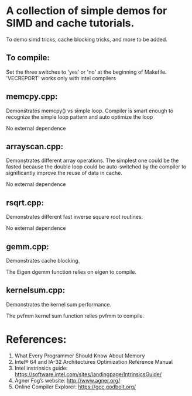# A collection of simple demos for SIMD and cache tutorials.

To demo simd tricks, cache blocking tricks, and more to be added.

## To compile:
Set the three switches to 'yes' or 'no' at the beginning of Makefile. 'VECREPORT' works only with intel compilers 

## memcpy.cpp:
Demonstrates memcpy() vs simple loop. Compiler is smart enough to recognize the simple loop pattern and auto optimize the loop

No external dependence

## arrayscan.cpp:
Demonstrates different array operations. The simplest one could be the fasted because the double loop could be auto-switched by the compiler to significantly improve the reuse of data in cache.

No external dependence

## rsqrt.cpp:
Demonstrates different fast inverse square root routines. 

No external dependence

## gemm.cpp:
Demonstrates cache blocking.

The Eigen dgemm function relies on eigen to compile.

## kernelsum.cpp:
Demonstrates the kernel sum performance.

The pvfmm kernel sum function relies pvfmm to compile. 

# References:
1. What Every Programmer Should Know About Memory
2. Intel® 64 and IA-32 Architectures Optimization Reference Manual
3. Intel instrinsics guide: https://software.intel.com/sites/landingpage/IntrinsicsGuide/ 
4. Agner Fog’s website: http://www.agner.org/
5. Online Compiler Explorer: https://gcc.godbolt.org/
